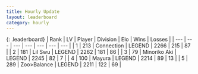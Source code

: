 ```yaml
---
title: Hourly Update
layout: leaderboard
category: hourly
---
```


{: .leaderboard}
| Rank | LV | Player | Division | Elo | Wins | Losses |
| --- | --- | --- | --- | --- | --- | --- |
| <span data-change="0">1</span> | 213 | <span title="ID: 539711">Connection</span> | LEGEND | <span data-change="0">2266</span> | <span data-change="0">215</span> | <span data-change="0">87</span> |
| <span data-change="0">2</span> | 181 | <span title="ID: 468342">Lil Swu</span> | LEGEND | <span data-change="0">2262</span> | <span data-change="0">181</span> | <span data-change="0">86</span> |
| <span data-change="0">3</span> | 79 | <span title="ID: 456466">Minoriko Aki</span> | LEGEND | <span data-change="0">2245</span> | <span data-change="0">82</span> | <span data-change="0">7</span> |
| <span data-change="0">4</span> | 100 | <span title="ID: 381526">Mayura</span> | LEGEND | <span data-change="0">2214</span> | <span data-change="0">89</span> | <span data-change="0">13</span> |
| <span data-change="0">5</span> | 289 | <span title="ID: 382502">Zoo&gt;Balance</span> | LEGEND | <span data-change="0">2211</span> | <span data-change="0">122</span> | <span data-change="0">69</span> |